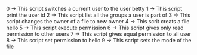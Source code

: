 0 -> This script switches a current user to the user betty
1 -> This script print the user id
2 -> This script list all the groups a user is part of
3 -> This script changes the owner of a file to new owner
4 -> This scrit creats a file hello
5 -> This script execute permission
6 -> This script gives only read permission to other users
7 -> This script gives equal permission to all user
8 -> This script set permission to hello
9 -> This script sets the mode of the file 
